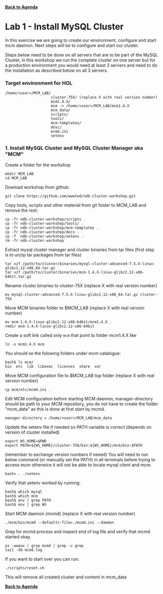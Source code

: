 **[Back to Agenda](./../README.md)**

# Lab 1 - Install MySQL Cluster

In this exercise we are going to create our environment, configure and start mcm daemon. Next steps will be to configure and start our cluster.

Steps below need to be done on all servers that are to be part of the MySQL Cluster, in this workshop we run the complete cluster on one server but for a production environment you would need at least 3 servers and need to do the installation as described below on all 3 servers.

### Target environment for HOL
```
/home/<user>/MCM_LAB/
                     cluster-75X/ (replace X with real version number)
                     mcm1.4.X/
                     mcm -> /home/<user>/MCM_LAB/mcm1.4.X
                     mcm_data/
                     scripts/
                     tools/
                     mcm-templates/
                     dosc/
                     mcmd.ini
                     setenv
```

### 1. Install MySQL Cluster and MySQL Cluster Manager aka "MCM"
Create a folder for the workshop
```
mkdir MCM_LAB
cd MCM_LAB
```

Dowload workshop from github:
```
git clone https://github.com/wwwted/ndb-cluster-workshop.git
```

Copy tools, scripts and other material from git folder to MCM_LAB and remove the rest:
```
cp -fr ndb-cluster-workshop/scripts .
cp -fr ndb-cluster-workshop/tools/ .
cp -fr ndb-cluster-workshop/mcm-templates .
cp -fr ndb-cluster-workshop/docs .
cp -f  ndb-cluster-workshop/setenv .
rm -fr ndb-cluster-workshop
```

Extract mysql cluster manager and cluster binaries from tar files
(first step is to unzip tar packages from tar files)
```
tar xzf /path/to/cluster/binaries/mysql-cluster-advanced-7.5.X-linux-glibc2.12-x86_64.tar.gz
tar xzf /path/to/cluster/binaries/mcm-1.4.X-linux-glibc2.12-x86-64bit.tar.gz
```

Rename cluster binaries to cluster-75X (replace X with real version number)
```
mv mysql-cluster-advanced-7.5.X-linux-glibc2.12-x86_64.tar.gz cluster-75X
```

Move MCM binaries folder to $MCM_LAB (replace X with real version number)
```
mv mcm-1.4.X-linux-glibc2.12-x86-64bit/mcm1.4.X .
rmdir mcm-1.4.X-linux-glibc2.12-x86-64bit
```

Create a soft link called only `mcm` that point to folder mcm1.4.X like
```
ln -s mcm1.4.X mcm
```
You should se the folowing folders under mcm catalogue:
```
bash$ ls mcm/
bin  etc  lib  libexec  licenses  share  var
```

Move MCM configuration file to $MCM_LAB top folder (replace X with real version number)
```
cp mcm/etc/mcmd.ini .
```

Edit MCM configuration before starting MCM daemon, manager-directory should be path to your MCM repository, you do not have to create the folder "mcm_data" as this is done at first start by mcmd.
```
manager-directory = /home/<user>/MCM_LAB/mcm_data
```

Update the setenv file if needed so PATH variable is correct (depends on version of cluster installed)
```
export WS_HOME=$PWD
export PATH=${WS_HOME}/cluster-758/bin:${WS_HOME}/mcm/bin:$PATH
```
(remember to exchange version numbers if neeed) 
You will need to run below command (or manually set the PATH) in all terminals before trying to access mcm otherwice it will not be able to locate mysql client and mcm.
```
bash> . ./setenv
```

Verify that setenv worked by running:
```
bash$ which mysql
bash$ which mcm
bash$ env | grep PATH
bash$ env | grep WS
```

Start MCM daemon (mcmd) (replace X with real version number)
```
./mcm/bin/mcmd --defaults-file=./mcmd.ini --daemon
```

Grep for mcmd process and inspect end of log file and verify that mcmd started okay.
```
ps -wwaux | grep mcmd | grep -v grep
tail -50 mcmd.log
```

If you want to start over you can run:
```
./scripts/reset.sh
```
This will remove all created cluster and content in mcm_data

**[Back to Agenda](./../README.md)**
